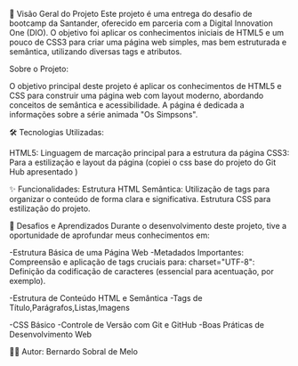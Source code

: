 🚀 Visão Geral do Projeto Este projeto é uma entrega do desafio de bootcamp da Santander, oferecido em parceria com a Digital Innovation One (DIO). O objetivo foi aplicar os conhecimentos iniciais de HTML5 e um pouco de CSS3 para criar uma página web simples, mas bem estruturada e semântica, utilizando diversas tags e atributos.

Sobre o Projeto:

O objetivo principal deste projeto é aplicar os conhecimentos de HTML5 e CSS para construir uma página web com layout moderno, abordando conceitos de semântica e acessibilidade. A página é dedicada a informações sobre a série animada "Os Simpsons".

🛠️ Tecnologias Utilizadas:

HTML5: Linguagem de marcação principal para a estrutura da página
CSS3: Para a estilização e layout da página (copiei o css base do projeto do Git Hub apresentado )


✨ Funcionalidades:
Estrutura HTML Semântica: Utilização de tags para organizar o conteúdo de forma clara e significativa.
Estrutura CSS para estilização do projeto.

🎯 Desafios e Aprendizados Durante o desenvolvimento deste projeto, tive a oportunidade de aprofundar meus conhecimentos em:

-Estrutura Básica de uma Página Web
-Metadados Importantes: Compreensão e aplicação de tags <meta> cruciais para:
charset="UTF-8": Definição da codificação de caracteres (essencial para acentuação, por exemplo).

-Estrutura de Conteúdo HTML e Semântica
-Tags de Título,Parágrafos,Listas,Imagens

-CSS Básico 
-Controle de Versão com Git e GitHub
-Boas Práticas de Desenvolvimento Web





👨‍💻 Autor: Bernardo Sobral de Melo
